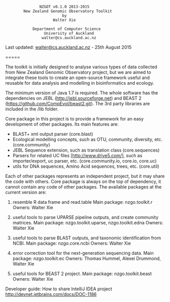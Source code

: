                    NZGOT v0.1.0 2013-2015
            New Zealand Genomic Observatory Toolkit
                             by
                         Walter Xie

                Department of Computer Science
                     University of Auckland
                    walter@cs.auckland.ac.nz

Last updated: walter@cs.auckland.ac.nz - 25th August 2015


=====

The toolkit is initially designed to analyse various types of data collected from
New Zealand Genomic Observatory project, but we are aimed to integrate these tools
to create an open-source framework useful and reusable for data analysis and modelling
in bioinformatics and ecology.

The minimum version of Java 1.7 is required. The whole software has the dependencies
on JEBL (http://jebl.sourceforge.net) and BEAST 2 (https://github.com/CompEvol/beast2.git).
The 3rd party libraries are included in the /lib folder.

Core package in this project is to provide a framework for an easy development of other
packages. Its main features are:
* BLAST+ xml output parser (core.blast)
* Ecological modelling concepts, such as OTU, community, diversity, etc. (core.community)
* JEBL Sequence extension, such as translation class (core.sequences)
* Parsers for related UC files [http://www.drive5.com/], such as importer/export,
uc parser, etc. (core.community.io, core.io, core.uc)
* utils for DNA sequences, Amino Acid sequences, trees, etc. (core.util)

Each of other packages represents an independent project, but it may share the code with
others. Core package is always on the top of dependency, it cannot contain any code of
other packages.
The available packages at the current version are:

1) resemble R data frame and read.table
Main package: nzgo.toolkit.r
Owners: Walter Xie

2) useful tools to parse UPARSE pipeline outputs, and create community matrices.
Main package: nzgo.toolkit.uparse, nzgo.toolkit.edna
Owners: Walter Xie

3) useful tools to parse BLAST outputs, and taxonomic identification from NCBI.
Main package: nzgo.core.ncbi
Owners: Walter Xie

4) error correction tool for the next-generation sequencing data.
Main package: nzgo.toolkit.ec
Owners: Thomas Hummel, Alexei Drummond, Walter Xie

5) useful tools for BEAST 2 project.
Main package: nzgo.toolkit.beast
Owners: Walter Xie


Developer guide:
How to share IntelliJ IDEA project http://devnet.jetbrains.com/docs/DOC-1186



